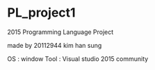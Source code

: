 # PL_project1

2015 Programming Language Project 

made by 20112944 kim han sung

OS : window
Tool : Visual studio 2015 community